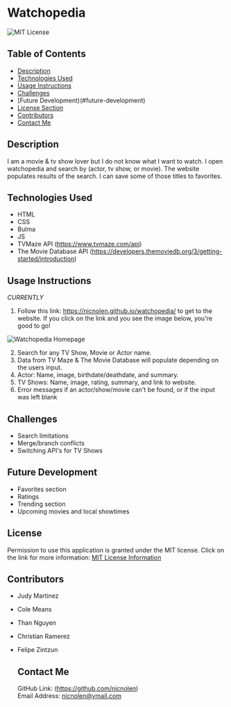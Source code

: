 # Watchopedia
![MIT License](https://img.shields.io/badge/license-MIT-important)

## Table of Contents
  - [Description](#description)
  - [Technologies Used](#technologies-used)
  - [Usage Instructions](#usage-instructions)
  - [Challenges](#challenges)
  - [Future Development)(#future-development)
  - [License Section](#license)
  - [Contributors](#contributors)
  - [Contact Me](#contact-me)

## Description

I am a movie & tv show lover but I do not know what I want to watch. I open watchopedia and search by (actor, tv show, or movie). The website populates results of the search. I can save some of those titles to favorites. 

## Technologies Used

- HTML
- CSS
- Bulma
- JS
- TVMaze API (https://www.tvmaze.com/api)
- The Movie Database API (https://developers.themoviedb.org/3/getting-started/introduction)

## Usage Instructions

_CURRENTLY_

1. Follow this link: https://nicnolen.github.io/watchopedia/ to get to the website. If you click on the link and you see the image below, you're good to go!

![Watchopedia Homepage](https://user-images.githubusercontent.com/93062449/147896797-2bb9b505-ea09-4cc1-a824-1750494c0370.png)

2. Search for any TV Show, Movie or Actor name.
3. Data from TV Maze & The Movie Database will populate depending on the users input.
4. Actor: Name, image, birthdate/deathdate, and summary.
5. TV Shows: Name, image, rating, summary, and link to website.
6. Error messages if an actor/show/movie can't be found, or if the input was left blank

## Challenges

- Search limitations
- Merge/branch conflicts
- Switching API's for TV Shows

## Future Development
- Favorites section
- Ratings
- Trending section
- Upcoming movies and local showtimes

## License
Permission to use this application is granted under the MIT license.
Click on the link for more information: [MIT License Information](https://opensource.org/licenses/MIT)

## Contributors
- Judy Martinez
- Cole Means
- Than Nguyen
- Christian Ramerez
- Felipe Zintzun

  ## Contact Me
  GitHub Link: (https://github.com/nicnolen)<br>
  Email Address: <nicnolen@ymail.com>
